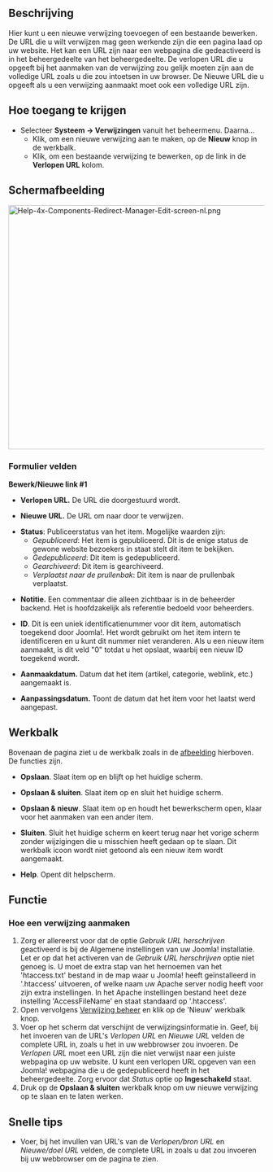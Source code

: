 <!-- Filename: Help4.x:Redirects:_New_or_Edit / Display title: Verwijzingen: Nieuw of bewerken -->

## Beschrijving

Hier kunt u een nieuwe verwijzing toevoegen of een bestaande bewerken.
De URL die u wilt verwijzen mag geen werkende zijn die een pagina laad
op uw website. Het kan een URL zijn naar een webpagina die gedeactiveerd
is in het beheergedeelte van het beheergedeelte. De verlopen URL die u
opgeeft bij het aanmaken van de verwijzing zou gelijk moeten zijn aan de
volledige URL zoals u die zou intoetsen in uw browser. De Nieuwe URL die
u opgeeft als u een verwijzing aanmaakt moet ook een volledige URL zijn.

## Hoe toegang te krijgen

- Selecteer **Systeem **→** Verwijzingen** vanuit het beheermenu.
  Daarna...
  - Klik, om een nieuwe verwijzing aan te maken, op de **Nieuw** knop in
    de werkbalk.
  - Klik, om een bestaande verwijzing te bewerken, op de link in de
    **Verlopen URL** kolom.

## Schermafbeelding

<img
src="https://docs.joomla.org/images/thumb/b/ba/Help-4x-Components-Redirect-Manager-Edit-screen-nl.png/800px-Help-4x-Components-Redirect-Manager-Edit-screen-nl.png"
decoding="async"
srcset="https://docs.joomla.org/images/thumb/b/ba/Help-4x-Components-Redirect-Manager-Edit-screen-nl.png/1200px-Help-4x-Components-Redirect-Manager-Edit-screen-nl.png 1.5x, https://docs.joomla.org/images/b/ba/Help-4x-Components-Redirect-Manager-Edit-screen-nl.png 2x"
data-file-width="1296" data-file-height="778" width="800" height="480"
alt="Help-4x-Components-Redirect-Manager-Edit-screen-nl.png" />

### Formulier velden

**Bewerk/Nieuwe link \#1**

- **Verlopen URL.** De URL die doorgestuurd wordt.

<!-- -->

- **Nieuwe URL.** De URL om naar door te verwijzen.

<!-- -->

- **Status**: Publiceerstatus van het item. Mogelijke waarden zijn:
  - *Gepubliceerd*: Het item is gepubliceerd. Dit is de enige status de
    gewone website bezoekers in staat stelt dit item te bekijken.
  - *Gedepubliceerd*: Dit item is gedepubliceerd.
  - *Gearchiveerd*: Dit item is gearchiveerd.
  - *Verplaatst naar de prullenbak*: Dit item is naar de prullenbak
    verplaatst.

<!-- -->

- **Notitie.** Een commentaar die alleen zichtbaar is in de beheerder
  backend. Het is hoofdzakelijk als referentie bedoeld voor beheerders.

<!-- -->

- **ID**. Dit is een uniek identificatienummer voor dit item,
  automatisch toegekend door Joomla!. Het wordt gebruikt om het item
  intern te identificeren en u kunt dit nummer niet veranderen. Als u
  een nieuw item aanmaakt, is dit veld "0" totdat u het opslaat, waarbij
  een nieuw ID toegekend wordt.

<!-- -->

- **Aanmaakdatum.** Datum dat het item (artikel, categorie, weblink,
  etc.) aangemaakt is.

<!-- -->

- **Aanpassingsdatum.** Toont de datum dat het item voor het laatst werd
  aangepast.

## Werkbalk

Bovenaan de pagina ziet u de werkbalk zoals in de
[afbeelding](#Schermafbeelding) hierboven. De functies zijn.

- **Opslaan**. Slaat item op en blijft op het huidige scherm.

<!-- -->

- **Opslaan & sluiten**. Slaat item op en sluit het huidige scherm.

<!-- -->

- **Opslaan & nieuw**. Slaat item op en houdt het bewerkscherm open,
  klaar voor het aanmaken van een ander item.

<!-- -->

- **Sluiten**. Sluit het huidige scherm en keert terug naar het vorige
  scherm zonder wijzigingen die u misschien heeft gedaan op te slaan.
  Dit werkbalk icoon wordt niet getoond als een nieuw item wordt
  aangemaakt.

<!-- -->

- **Help**. Opent dit helpscherm.

## Functie

### Hoe een verwijzing aanmaken

1.  Zorg er allereerst voor dat de optie *Gebruik URL herschrijven*
    geactiveerd is bij de Algemene instellingen van uw Joomla!
    installatie. Let er op dat het activeren van de *Gebruik URL
    herschrijven* optie niet genoeg is. U moet de extra stap van het
    hernoemen van het 'htaccess.txt' bestand in de map waar u Joomla!
    heeft geïnstalleerd in '.htaccess' uitvoeren, of welke naam uw
    Apache server nodig heeft voor zijn extra instellingen. In het
    Apache instellingen bestand heet deze instelling 'AccessFileName' en
    staat standaard op '.htaccess'.
2.  Open vervolgens
    <a href="https://docs.joomla.org/Help4.x:Components_Redirect_Manager/nl"
    class="mw-redirect"
    title="Help4.x:Components Redirect Manager/nl">Verwijzing beheer</a>
    en klik op de 'Nieuw' werkbalk knop.
3.  Voer op het scherm dat verschijnt de verwijzingsinformatie in. Geef,
    bij het invoeren van de URL's *Verlopen URL* en *Nieuwe URL* velden
    de complete URL in, zoals u het in uw webbrowser zou invoeren. De
    *Verlopen URL* moet een URL zijn die niet verwijst naar een juiste
    webpagina op uw website. U kunt een verlopen URL opgeven van een
    Joomla! webpagina die u de gedepubliceerd heeft in het
    beheergedeelte. Zorg ervoor dat *Status* optie op **Ingeschakeld**
    staat.
4.  Druk op de **Opslaan & sluiten** werkbalk knop om uw nieuwe
    verwijzing op te slaan en te laten werken.

## Snelle tips

- Voer, bij het invullen van URL's van de *Verlopen/bron URL* en
  *Nieuwe/doel URL* velden, de complete URL in zoals u dat zou invoeren
  bij uw webbrowser om de pagina te zien.
